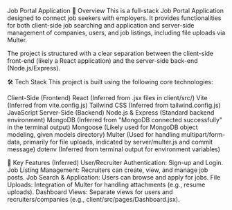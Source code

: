 Job Portal Application
🚀 Overview
This is a full-stack Job Portal Application designed to connect job seekers with employers. It provides functionalities for both client-side job searching and application and server-side management of companies, users, and job listings, including file uploads via Multer.

The project is structured with a clear separation between the client-side front-end (likely a React application) and the server-side back-end (Node.js/Express).

🛠️ Tech Stack
This project is built using the following core technologies:

Client-Side (Frontend)
React (Inferred from .jsx files in client/src/)
Vite (Inferred from vite.config.js)
Tailwind CSS (Inferred from tailwind.config.js)
JavaScript
Server-Side (Backend)
Node.js & Express (Standard backend environment)
MongoDB (Inferred from "MongoDB connected successfully" in the terminal output)
Mongoose (Likely used for MongoDB object modeling, given models directory)
Multer (Used for handling multipart/form-data, primarily for file uploads, indicated by server/multer.js and commit message)
dotenv (Inferred from terminal output for environment variables)

👤 Key Features (Inferred)
User/Recruiter Authentication: Sign-up and Login.
Job Listing Management: Recruiters can create, view, and manage job posts.
Job Search & Application: Users can browse and apply for jobs.
File Uploads: Integration of Multer for handling attachments (e.g., resume uploads).
Dashboard Views: Separate views for users and recruiters/companies (e.g., client/src/pages/Dashboard.jsx).
